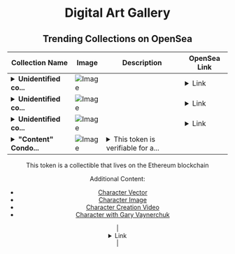 <div align="center">

# Digital Art Gallery

## Trending Collections on OpenSea

| Collection Name                       | Image                                                                                     | Description                       | OpenSea Link                                                                                          |
|---------------------------------------|-------------------------------------------------------------------------------------------|-----------------------------------|--------------------------------------------------------------------------------------------------------|
| **<details><summary>Unidentified co...</summary>Unidentified contract 740a30d2-7e1a-45f7-bef5-e5b60a17f7dd</details>** | ![Image](https://i.seadn.io/s/raw/files/104bf387dad8775eaf6d28ae99bd2f72.jpg?w=500&auto=format?w=200&auto=format) |  | <details><summary>Link</summary>[Unidentified contract 740a30d2-7e1a-45f7-bef5-e5b60a17f7dd](https://opensea.io/collection/unidentified-contract-740a30d2-7e1a-45f7-bef5-e5b6)</details> |
| **<details><summary>Unidentified co...</summary>Unidentified contract 1016b997-f19e-47c7-8965-3d27be332e6b</details>** | ![Image](https://i.seadn.io/s/raw/files/8af52942ec11eeeaf954fb7a9bf7aa0e.png?w=500&auto=format?w=200&auto=format) |  | <details><summary>Link</summary>[Unidentified contract 1016b997-f19e-47c7-8965-3d27be332e6b](https://opensea.io/collection/unidentified-contract-1016b997-f19e-47c7-8965-3d27)</details> |
| **<details><summary>Unidentified co...</summary>Unidentified contract a98af263-9e27-4a2c-af04-dbcb709d873d</details>** | ![Image](https://i.seadn.io/s/raw/files/8af52942ec11eeeaf954fb7a9bf7aa0e.png?w=500&auto=format?w=200&auto=format) |  | <details><summary>Link</summary>[Unidentified contract a98af263-9e27-4a2c-af04-dbcb709d873d](https://opensea.io/collection/unidentified-contract-a98af263-9e27-4a2c-af04-dbcb)</details> |
| **<details><summary>"Content" Condo...</summary>"Content" Condor</details>** | ![Image](https://i.seadn.io/s/raw/files/bd88ee71dd897595cc26fe1f66534c29.jpg?w=500&auto=format?w=200&auto=format) | <details><summary>This token is verifiable for a...</summary>This token is verifiable for admission to VeeCon 2023, 2024

This token is a collectible that lives on the Ethereum blockchain

Additional Content:

- [Character Vector](https://cdn.veefriends.com/f6pXbdBrDkgJjmSV-_XTrDCsS97-QXp2H6Yu0fLSCB0/3164.svg)
- [Character Image](https://cdn.veefriends.com/f6pXbdBrDkgJjmSV-_XTrDCsS97-QXp2H6Yu0fLSCB0/4003.png) 
- [Character Creation Video](https://cdn.veefriends.com/f6pXbdBrDkgJjmSV-_XTrDCsS97-QXp2H6Yu0fLSCB0/849.mp4)
- [Character with Gary Vaynerchuk](https://cdn.veefriends.com/f6pXbdBrDkgJjmSV-_XTrDCsS97-QXp2H6Yu0fLSCB0/833.jpg) 
</details> | <details><summary>Link</summary>["Content" Condor](https://opensea.io/collection/content-condor-14531)</details> |

</div>
